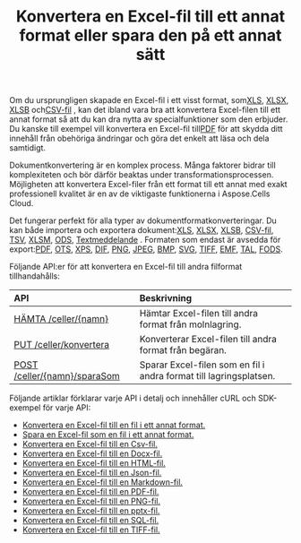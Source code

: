 ﻿---
title: Konvertera en Excel-fil till ett annat format eller spara den på ett annat sätt
second_title: Aspose.Cells Cloud Documen
linktitle: Konvertering och Spara A
type: docs
url: /sv/conversion-and-save-as/
aliases: [/convert-excel/,/convert/]
keywords: File conversion, Format conversion, PDF export, Save file, Save Excel file
description: Aspose.Cells Cloud REST API stöder konvertering av Excel-filer till olika typer av filer. SDK stöder olika typer av utvecklingsspråk. Dessa inkluderar Android, C#, Go, Java, NodeJS, Perl, PHP, Python, Ruby och Swift.
weight: 30
kwords: Filkonvertering, Formatkonvertering, PDF export, Spara fil, Spara Excel filer, Office moln, REST API, Kalkylblad, PDF, CSV, Json, Markdown, Konvertera Excel till olika format
---
 Om du ursprungligen skapade en Excel-fil i ett visst format, som[XLS](https://docs.fileformat.com/spreadsheet/xls/), [XLSX](https://docs.fileformat.com/spreadsheet/xlsx/), [XLSB](https://docs.fileformat.com/spreadsheet/xlsb/) och[CSV-fil](https://docs.fileformat.com/spreadsheet/csv/) , kan det ibland vara bra att konvertera Excel-filen till ett annat format så att du kan dra nytta av specialfunktioner som den erbjuder. Du kanske till exempel vill konvertera en Excel-fil till[PDF](https://docs.fileformat.com/pdf/) för att skydda ditt innehåll från obehöriga ändringar och göra det enkelt att läsa och dela samtidigt.

Dokumentkonvertering är en komplex process. Många faktorer bidrar till komplexiteten och bör därför beaktas under transformationsprocessen. Möjligheten att konvertera Excel-filer från ett format till ett annat med exakt professionell kvalitet är en av de viktigaste funktionerna i Aspose.Cells Cloud.

Det fungerar perfekt för alla typer av dokumentformatkonverteringar. Du kan både importera och exportera dokument:[XLS](https://docs.fileformat.com/spreadsheet/xls/), [XLSX](https://docs.fileformat.com/spreadsheet/xlsx/), [XLSB](https://docs.fileformat.com/spreadsheet/xlsb/), [CSV-fil](https://docs.fileformat.com/spreadsheet/csv/), [TSV](https://docs.fileformat.com/spreadsheet/tsv/), [XLSM](https://docs.fileformat.com/spreadsheet/xlsm/), [ODS](https://docs.fileformat.com/spreadsheet/ods/), [Textmeddelande](https://docs.fileformat.com/word-processing/txt/) . Formaten som endast är avsedda för export:[PDF](https://docs.fileformat.com/pdf/), [OTS](https://docs.fileformat.com/spreadsheet/ots/), [XPS](https://docs.fileformat.com/page-description-language/xps/), [DIF](https://docs.fileformat.com/spreadsheet/dif/), [PNG](https://docs.fileformat.com/Image/png/), [JPEG](https://docs.fileformat.com/image/jpeg/), [BMP](https://docs.fileformat.com/image/bmp/), [SVG](https://docs.fileformat.com/page-description-language/svg/), [TIFF](https://docs.fileformat.com/image/tiff/), [EMF](https://docs.fileformat.com/image/emf/), [TAL](https://docs.fileformat.com/spreadsheet/numbers/), [FODS](https://docs.fileformat.com/spreadsheet/fods/).

Följande API:er för att konvertera en Excel-fil till andra filformat tillhandahålls:

|API|Beskrivning|
|:- |:- |
|[HÄMTA /celler/{namn}](https://apireference.aspose.cloud/cells/#/Workbook/GetWorkBook)|Hämtar Excel-filen till andra format från molnlagring.|
|[PUT /celler/konvertera](https://apireference.aspose.cloud/cells/#/Workbook/PutConvertWorkBook)|Konverterar Excel-filen till andra format från begäran.|
|[POST /celler/{namn}/sparaSom](https://apireference.aspose.cloud/cells/#/SaveAs/PostDocumentSaveAs)|Sparar Excel-filen som en fil i andra format till lagringsplatsen.|

Följande artiklar förklarar varje API i detalj och innehåller cURL och SDK-exempel för varje API:

- [Konvertera en Excel-fil till en fil i ett annat format.](/cells/sv/convert-an-excel-file-to-different-formats)
- [Spara en Excel-fil som en fil i ett annat format.](/cells/sv/save-an-excel-file-as-other-formats-files)
- [Konvertera en Excel-fil till en Csv-fil.](/cells/sv/convert-excel-file-to-csv-file)
- [Konvertera en Excel-fil till en Docx-fil.](/cells/sv/convert-excel-file-to-docx-file)
- [Konvertera en Excel-fil till en HTML-fil.](/cells/sv/convert-excel-file-to-html-file)
- [Konvertera en Excel-fil till en Json-fil.](/cells/sv/convert-excel-file-to-json-file)
- [Konvertera en Excel-fil till en Markdown-fil.](/cells/sv/convert-excel-file-to-markdown-file)
- [Konvertera en Excel-fil till en PDF-fil.](/cells/sv/convert-excel-file-to-pdf-file)
- [Konvertera en Excel-fil till en PNG-fil.](/cells/sv/convert-excel-file-to-png-file)
- [Konvertera en Excel-fil till en pptx-fil.](/cells/sv/convert-excel-file-to-pptx-file)
- [Konvertera en Excel-fil till en SQL-fil.](/cells/sv/convert-excel-file-to-sql-file)
- [Konvertera en Excel-fil till en TIFF-fil.](/cells/sv/convert-excel-file-to-tiff-file)

